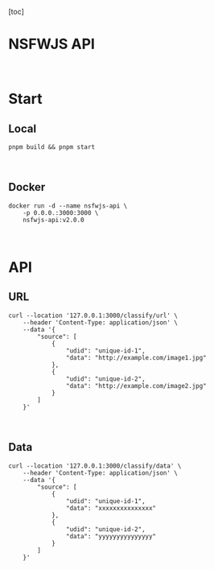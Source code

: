 [toc]

# NSFWJS API



<br />

# Start

## Local

```shell
pnpm build && pnpm start
```

<br />

## Docker

```shell
docker run -d --name nsfwjs-api \
    -p 0.0.0.:3000:3000 \
    nsfwjs-api:v2.0.0
```

<br />

# API

## URL

```shell
curl --location '127.0.0.1:3000/classify/url' \
    --header 'Content-Type: application/json' \
    --data '{
        "source": [
            {
                "udid": "unique-id-1",
                "data": "http://example.com/image1.jpg"
            },
            {
                "udid": "unique-id-2",
                "data": "http://example.com/image2.jpg"
            }
        ]
    }'
```

<br />

## Data

```shell
curl --location '127.0.0.1:3000/classify/data' \
    --header 'Content-Type: application/json' \
    --data '{
        "source": [
            {
                "udid": "unique-id-1",
                "data": "xxxxxxxxxxxxxxx"
            },
            {
                "udid": "unique-id-2",
                "data": "yyyyyyyyyyyyyyy"
            }
        ]
    }'
```

